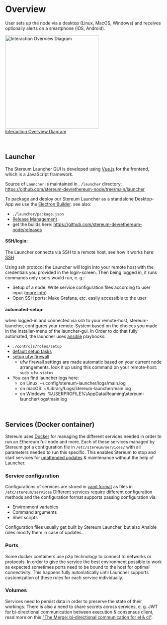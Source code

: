 # Overview

User sets up the node via a desktop (Linux, MacOS, Windows) and receives optionally alerts on a smartphone (iOS, Android).

<img href="https://user-images.githubusercontent.com/54934211/178484451-ea7835cc-823a-4e72-a0a2-e6373bb3a9ea.png"></img><img src="https://user-images.githubusercontent.com/54934211/178484451-ea7835cc-823a-4e72-a0a2-e6373bb3a9ea.png" alt="Interaction Overview Diagram" width="300" height="auto"></img><br/>
[Interaction Overview Diagram](https://user-images.githubusercontent.com/54934211/178484451-ea7835cc-823a-4e72-a0a2-e6373bb3a9ea.png)

<br/>

## Launcher
The Stereum Launcher GUI is developed using [Vue.js](https://vuejs.org/) for the frontend, which is a JavaScript framework.

Source of `Launcher` is maintained in `./launcher` directory: https://github.com/stereum-dev/ethereum-node/tree/main/launcher

To package and deploy our Stereum Launcher as a standalone Desktop-App we use the [Electron Builder](https://www.electronjs.org/).
see also: 
- `./launcher/package.json`
- [Release Management](Release-Management)
- get the builds here: https://github.com/stereum-dev/ethereum-node/releases


#### SSH/login: 
The Launcher connects via SSH to a remote host, see how it works here: [SSH](SSH)

Using ssh protocol the Launcher will login into your remote host with the credentials you provided in the login-screen. Then being logged in, it runs commands only users would run, e. g.:
- Setup of a node: Write service configuration files according to user input ([more info](Stereum-Ansible-Roles#setup))
- Open SSH ports: Make Grafana, etc. easily accessible to the user


#### automated-setup:
when logged-in and connected via ssh to your remote-host, stereum-launcher, configures your remote-System based on the choices you made in the installer-menu of the launcher-gui.
In Order to do that fully automated, the launcher uses [ansible](https://www.ansible.com/) playbooks: 
- `./controls/roles/setup`
- [default setup tasks](Stereum-Ansible-Roles#setup)
- [setup ufw firewall](Stereum-Ansible_Roles#configure-firewall)
    - ufw firewall settings are made automatic based on your current node arrangements. look it up using this command on your remote-host: `sudo ufw status`
- You can find launcher logs here: 
    - on Linux: ~/.config/stereum-launcher/logs/main.log
    - on macOS: ~/Library/Logs/stereum-launcher/main.log
    - on Windows: %USERPROFILE%\AppData\Roaming\stereum-launcher\logs\main.log

<br/>

## Services (Docker container)
Stereum uses [Docker](https://www.docker.com/) for managing the different services needed in order to run an Ethereum full node and more. Each of these services managed by Stereum got a configuration file in `/etc/stereum/services/` with all parameters needed to run this specific. This enables Stereum to stop and start services for [unattended updates](https://github.com/stereum-dev/ethereum-node/wiki/Unattended-Updates) & maintenance without the help of Launcher.

### Service configuration
Configurations of services are stored in [yaml format](https://en.wikipedia.org/wiki/YAML) as files in `/etc/stereum/services` Different services require different configuration methods and the configuration format supports passing configuration via:
- Environment variables
- Command arguments
- Shell scripts

Configuration files usually get built by Stereum Launcher, but also Ansible roles modify them in case of updates.

### Ports
Some docker containers use p2p technology to connect to networks or protocols. In order to give the service the best environment possible to work as expected sometimes ports need to be bound to the host for optimal connectivity. This happens fully automatically until Launcher supports customization of these rules for each service individually.

### Volumes
Services need to persist data in order to preserve the state of their workings. There is also a need to share secrets across services, e. g. JWT for bi-directional communication between execution & consensus client, read more on this ["The Merge: bi-directional communication for el & cl"](https://github.com/stereum-dev/ethereum-node/issues/488).
